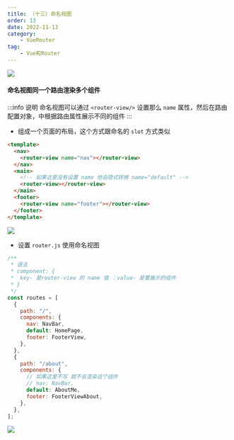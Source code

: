 ```yaml
---
title: （十三）命名视图
order: 13
date: 2022-11-13
category:
    - VueRouter
tag: 
    - Vue和Router
---
```


![](https://image.zswei.xyz/img/202211132216232.png)

#### 命名视图同一个路由渲染多个组件
:::info 说明
命名视图可以通过 `<router-view/>` 设置那么 `name` 属性，然后在路由配置对象，中根据路由属性展示不同的组件
:::
- 组成一个页面的布局，这个方式跟命名的 `slot` 方式类似
```html
<template>
  <nav>
    <router-view name="nav"></router-view>
  </nav>
  <main>
    <!-- 如果这里没有设置 name 他会隐式转换 name="default" -->
    <router-view></router-view>
  </main>
  <footer>
    <router-view name="footer"></router-view>
  </footer>
</template>
```

![](https://image.zswei.xyz/img/202211132219230.png)

- 设置 `router.js` 使用命名视图
```js
/**
 * 语法
 * component: {
 *  key- 是router-view 的 name 值 ：value- 是要展示的组件
 * }
 */
const routes = [
  {
    path: "/",
    components: {
      nav: NavBar,
      default: HomePage,
      footer: FooterView,
    },
  },
  {
    path: "/about",
    components: {
      // 如果这里不写 就不会渲染这个组件
      // nav: NavBar,
      default: AboutMe,
      footer: FooterViewAbout,
    },
  },
];
```

![](https://image.zswei.xyz/img/202211132224424.png)